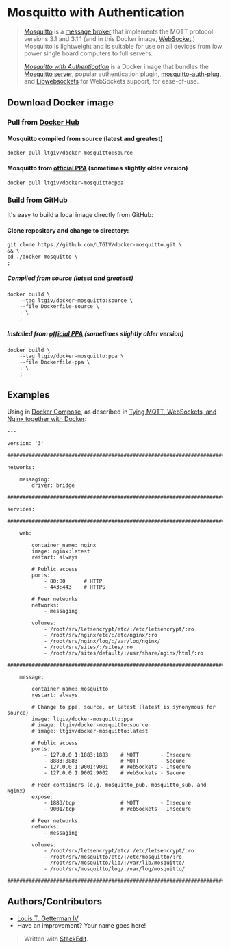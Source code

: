 
# Mosquitto with Authentication
>  [Mosquitto](https://mosquitto.org/) is a [message broker](https://en.wikipedia.org/wiki/Message_broker) that implements the MQTT protocol versions 3.1 and 3.1.1 (and in this Docker image, [WebSocket](https://en.wikipedia.org/wiki/WebSocket).) Mosquitto is lightweight and is suitable for use on all devices from low power single board computers to full servers.
>  
>  *[Mosquitto with Authentication](https://hub.docker.com/r/gotget/novnc/)* is a Docker image that bundles the [Mosquitto server](https://mosquitto.org/), popular authentication plugin, [mosquitto-auth-plug](https://github.com/jpmens/mosquitto-auth-plug), and [Libwebsockets](https://libwebsockets.org/) for WebSockets support, for ease-of-use.

## Download Docker image

### Pull from [Docker Hub](https://hub.docker.com/r/ltgiv/docker-mosquitto/tags/)

#### Mosquitto compiled from source (latest and greatest)
```
docker pull ltgiv/docker-mosquitto:source
```

#### Mosquitto from [official PPA](https://launchpad.net/~mosquitto-dev/+archive/ubuntu/mosquitto-ppa) (sometimes slightly older version)
```
docker pull ltgiv/docker-mosquitto:ppa
```

### Build from GitHub
It's easy to build a local image directly from GitHub:

#### Clone repository and change to directory:
```
git clone https://github.com/LTGIV/docker-mosquitto.git \
&& \
cd ./docker-mosquitto \
;
```

##### Compiled from source (latest and greatest)
```
docker build \
    --tag ltgiv/docker-mosquitto:source \
    --file Dockerfile-source \
    . \
    ;
```

##### Installed from [official PPA](https://launchpad.net/~mosquitto-dev/+archive/ubuntu/mosquitto-ppa) (sometimes slightly older version)
```
docker build \
    --tag ltgiv/docker-mosquitto:ppa \
    --file Dockerfile-ppa \
    . \
    ;
```

## Examples

Using in [Docker Compose](https://docs.docker.com/compose/), as described in [Tying MQTT, WebSockets, and Nginx together with Docker](https://thad.getterman.org/2017/09/04/tying-mqtt-websockets-and-nginx-together-with-docker):

```
---

version: '3'

################################################################################

networks:

    messaging:
        driver: bridge

################################################################################

services:

################################################################################

    web:

        container_name: nginx
        image: nginx:latest
        restart: always
 
        # Public access
        ports:
            - 80:80      # HTTP
            - 443:443    # HTTPS

        # Peer networks
        networks:
            - messaging

        volumes:
            - /root/srv/letsencrypt/etc/:/etc/letsencrypt/:ro
            - /root/srv/nginx/etc/:/etc/nginx/:ro
            - /root/srv/nginx/log/:/var/log/nginx/
            - /root/srv/sites/:/sites/:ro
            - /root/srv/sites/default/:/usr/share/nginx/html/:ro
 
################################################################################

    message:

        container_name: mosquitto
        restart: always

        # Change to ppa, source, or latest (latest is synonymous for source)
        image: ltgiv/docker-mosquitto:ppa
        # image: ltgiv/docker-mosquitto:source
        # image: ltgiv/docker-mosquitto:latest

        # Public access
        ports:
            - 127.0.0.1:1883:1883    # MQTT       - Insecure
            - 8883:8883              # MQTT       - Secure
            - 127.0.0.1:9001:9001    # WebSockets - Insecure
            - 127.0.0.1:9002:9002    # WebSockets - Secure
 
        # Peer containers (e.g. mosquitto_pub, mosquitto_sub, and Nginx)
        expose:
            - 1883/tcp               # MQTT       - Insecure
            - 9001/tcp               # WebSockets - Insecure

        # Peer networks
        networks:
            - messaging

        volumes:
            - /root/srv/letsencrypt/etc/:/etc/letsencrypt/:ro
            - /root/srv/mosquitto/etc/:/etc/mosquitto/:ro
            - /root/srv/mosquitto/lib/:/var/lib/mosquitto/
            - /root/srv/mosquitto/log/:/var/log/mosquitto/
 
################################################################################

```

## Authors/Contributors
* [Louis T. Getterman IV](https://Thad.Getterman.org/about)
* Have an improvement? Your name goes here!

> Written with [StackEdit](https://stackedit.io/).
